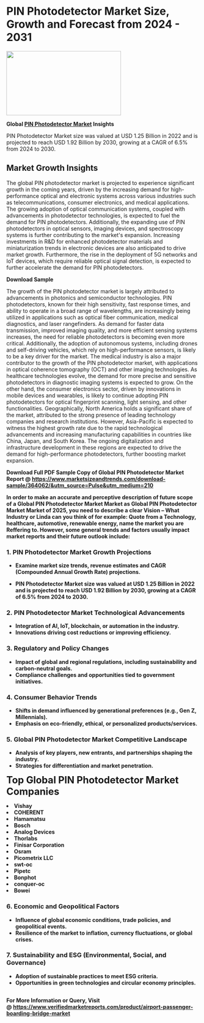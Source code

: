 <H1>PIN Photodetector Market Size, Growth and Forecast from 2024 - 2031</H1><img class="aligncenter size-medium wp-image-584254" src="https://thirdeyenews.in/wp-content/uploads/2024/09/Global-Market-Research-300x168.jpeg" alt="" width="300" height="168" /><p><strong>Global&nbsp;<a href="https://www.marketsizeandtrends.com/download-sample/364062/&amp;utm_source=Pulse&amp;utm_medium=210">PIN Photodetector Market</a> Insights</strong></p><p>PIN Photodetector Market size was valued at USD 1.25 Billion in 2022 and is projected to reach USD 1.92 Billion by 2030, growing at a CAGR of 6.5% from 2024 to 2030.</p><p><h2>Market Growth Insights</h2> <p>The global PIN photodetector market is projected to experience significant growth in the coming years, driven by the increasing demand for high-performance optical and electronic systems across various industries such as telecommunications, consumer electronics, and medical applications. The growing adoption of optical communication systems, coupled with advancements in photodetector technologies, is expected to fuel the demand for PIN photodetectors. Additionally, the expanding use of PIN photodetectors in optical sensors, imaging devices, and spectroscopy systems is further contributing to the market's expansion. Increasing investments in R&D for enhanced photodetector materials and miniaturization trends in electronic devices are also anticipated to drive market growth. Furthermore, the rise in the deployment of 5G networks and IoT devices, which require reliable optical signal detection, is expected to further accelerate the demand for PIN photodetectors.</p> <p><strong>Download Sample</strong></p> <p>The growth of the PIN photodetector market is largely attributed to advancements in photonics and semiconductor technologies. PIN photodetectors, known for their high sensitivity, fast response times, and ability to operate in a broad range of wavelengths, are increasingly being utilized in applications such as optical fiber communication, medical diagnostics, and laser rangefinders. As demand for faster data transmission, improved imaging quality, and more efficient sensing systems increases, the need for reliable photodetectors is becoming even more critical. Additionally, the adoption of autonomous systems, including drones and self-driving vehicles, which rely on high-performance sensors, is likely to be a key driver for the market. The medical industry is also a major contributor to the growth of the PIN photodetector market, with applications in optical coherence tomography (OCT) and other imaging technologies. As healthcare technologies evolve, the demand for more precise and sensitive photodetectors in diagnostic imaging systems is expected to grow. On the other hand, the consumer electronics sector, driven by innovations in mobile devices and wearables, is likely to continue adopting PIN photodetectors for optical fingerprint scanning, light sensing, and other functionalities. Geographically, North America holds a significant share of the market, attributed to the strong presence of leading technology companies and research institutions. However, Asia-Pacific is expected to witness the highest growth rate due to the rapid technological advancements and increasing manufacturing capabilities in countries like China, Japan, and South Korea. The ongoing digitalization and infrastructure development in these regions are expected to drive the demand for high-performance photodetectors, further boosting market expansion. <p><strong></p><p><span class=""><strong>Download Full PDF Sample Copy of Global PIN Photodetector Market Report</strong> @ <a href="https://www.marketsizeandtrends.com/download-sample/364062/&amp;utm_source=Pulse&amp;utm_medium=210" target="_blank">https://www.marketsizeandtrends.com/download-sample/364062/&amp;utm_source=Pulse&amp;utm_medium=210</a></span></p><p>In order to make an accurate and perceptive description of future scope of a Global&nbsp;PIN Photodetector Market Market as Global&nbsp;PIN Photodetector Market Market of 2025, you need to describe a clear Vision &ndash; What Industry or Linda can you think of for example: Quote from a Technology, healthcare, automotive, renewable energy, name the market you are Reffering to. However, some general trends and factors usually impact market reports and their future outlook include:</p><h3>1.&nbsp;<strong>PIN Photodetector Market Growth Projections</strong></h3><ul><li>Examine market size trends, revenue estimates and CAGR (Compounded Annual Growth Rate) projections.</li><li><p>PIN Photodetector Market size was valued at USD 1.25 Billion in 2022 and is projected to reach USD 1.92 Billion by 2030, growing at a CAGR of 6.5% from 2024 to 2030.</p></li></ul><h3>2.&nbsp;<strong>PIN Photodetector Market Technological Advancements</strong></h3><ul><li>Integration of AI, IoT, blockchain, or automation in the industry.</li><li>Innovations driving cost reductions or improving efficiency.</li></ul><h3>3.&nbsp;<strong>Regulatory and Policy Changes</strong></h3><ul><li>Impact of global and regional regulations, including sustainability and carbon-neutral goals.</li><li>Compliance challenges and opportunities tied to government initiatives.</li></ul><h3>4.&nbsp;<strong>Consumer Behavior Trends</strong></h3><ul><li>Shifts in demand influenced by generational preferences (e.g., Gen Z, Millennials).</li><li>Emphasis on eco-friendly, ethical, or personalized products/services.</li></ul><h3>5.&nbsp;<strong>Global PIN Photodetector Market Competitive Landscape</strong></h3><ul><li>Analysis of key players, new entrants, and partnerships shaping the industry.</li><li>Strategies for differentiation and market penetration.</li></ul><p data-pm-slice="1 1 []"><span style="color: inherit; font-family: inherit; font-size: 25px;">Top Global PIN Photodetector Market Companies</span></p><div class="" data-test-id=""><p><li>Vishay</li><li> COHERENT</li><li> Hamamatsu</li><li> Bosch</li><li> Analog Devices</li><li> Thorlabs</li><li> Finisar Corporation</li><li> Osram</li><li> Picometrix LLC</li><li> swt-oc</li><li> Pipetc</li><li> Bonphot</li><li> conquer-oc</li><li> Bowei</li></p></div><h3>6.&nbsp;<strong>Economic and Geopolitical Factors</strong></h3><ul><li>Influence of global economic conditions, trade policies, and geopolitical events.</li><li>Resilience of the market to inflation, currency fluctuations, or global crises.</li></ul><h3>7.&nbsp;<strong>Sustainability and ESG (Environmental, Social, and Governance)</strong></h3><ul><li>Adoption of sustainable practices to meet ESG criteria.</li><li>Opportunities in green technologies and circular economy principles.</li></ul><h2><strong style="font-size: 14px;">For More Information or Query, Visit @&nbsp;</strong><a style="background-color: #ffffff; font-size: 14px;" href="https://www.marketsizeandtrends.com/report/pin-photodetector-market/" target="_blank">https://www.verifiedmarketreports.com/product/airport-passenger-boarding-bridge-market</a></h2>
